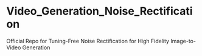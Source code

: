# Video_Generation_Noise_Rectification
Official Repo for Tuning-Free Noise Rectification for High Fidelity Image-to-Video Generation

